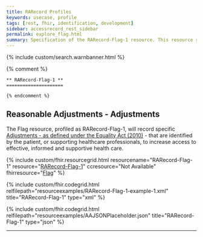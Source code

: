 ```yaml
---
title: RARecord Profiles
keywords: usecase, profile
tags: [rest, fhir, identification, development]
sidebar: accessrecord_rest_sidebar
permalink: explore_flag.html
summary: Specification of the RARecord-Flag-1 resource. This resource records details of each Reasonable Adjustment identified, by or for a patient, within the FHIR&reg; Reasonable Adjustments API.
---
```

{% include custom/search.warnbanner.html %}

{% comment %}

    ** RARecord-Flag-1 **
    =====================

    {% endcomment %}

## Reasonable Adjustments - Adjustments ##

The Flag resource, profiled as RARecord-Flag-1, will record specific [Adjustments - as defined under the Equality Act (2010)](https://www.gov.uk/government/publications/reasonable-adjustments-a-legal-duty/reasonable-adjustments-a-legal-duty) - that are identified by the patient, or supporting healthcare professionals, to increase access to effective, informed and supportive health care.

{% include custom/fhir.resourcegrid.html
resourcename="RARecord-Flag-1"
resource="[RARecord-Flag-1](https://fhir.nhs.uk/STU3/StructureDefinition/RARecord-Flag-1/_history/0.0.5)"
ccresource="Not Available"
fhirresource="[Flag](https://www.hl7.org/fhir/flag.html)" %}

{% include custom/fhir.codegrid.html
relfilepath="resourceexamples/RARecord-Flag-1-example-1.xml"
title="RARecord-Flag-1"
type="xml" %}

{% include custom/fhir.codegrid.html
relfilepath="resourceexamples/AAJSONPlaceholder.json"
title="RARecord-Flag-1"
type="json" %}

---